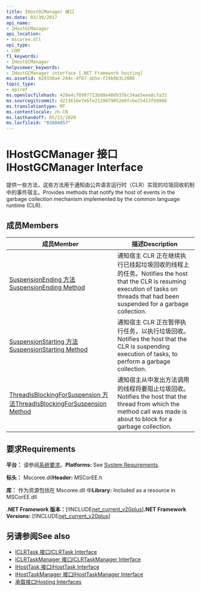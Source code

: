 ```yaml
---
title: IHostGCManager 接口
ms.date: 03/30/2017
api_name:
- IHostGCManager
api_location:
- mscoree.dll
api_type:
- COM
f1_keywords:
- IHostGCManager
helpviewer_keywords:
- IHostGCManager interface [.NET Framework hosting]
ms.assetid: 820330a4-244c-4f67-ab5e-f24b0b3c2080
topic_type:
- apiref
ms.openlocfilehash: 428e4cf8997713b08e40d9376c34ae5eee8cfa32
ms.sourcegitcommit: d223616e7e6fe2139079052e6fcbe25413fb9900
ms.translationtype: MT
ms.contentlocale: zh-CN
ms.lasthandoff: 05/22/2020
ms.locfileid: "83804857"
---
```

# <a name="ihostgcmanager-interface"></a><span data-ttu-id="b48f2-102">IHostGCManager 接口</span><span class="sxs-lookup"><span data-stu-id="b48f2-102">IHostGCManager Interface</span></span>
<span data-ttu-id="b48f2-103">提供一些方法，这些方法用于通知由公共语言运行时（CLR）实现的垃圾回收机制中的事件宿主。</span><span class="sxs-lookup"><span data-stu-id="b48f2-103">Provides methods that notify the host of events in the garbage collection mechanism implemented by the common language runtime (CLR).</span></span>  
  
## <a name="members"></a><span data-ttu-id="b48f2-104">成员</span><span class="sxs-lookup"><span data-stu-id="b48f2-104">Members</span></span>  
  
|<span data-ttu-id="b48f2-105">成员</span><span class="sxs-lookup"><span data-stu-id="b48f2-105">Member</span></span>|<span data-ttu-id="b48f2-106">描述</span><span class="sxs-lookup"><span data-stu-id="b48f2-106">Description</span></span>|  
|------------|-----------------|  
|[<span data-ttu-id="b48f2-107">SuspensionEnding 方法</span><span class="sxs-lookup"><span data-stu-id="b48f2-107">SuspensionEnding Method</span></span>](ihostgcmanager-suspensionending-method.md)|<span data-ttu-id="b48f2-108">通知宿主 CLR 正在继续执行已挂起垃圾回收的线程上的任务。</span><span class="sxs-lookup"><span data-stu-id="b48f2-108">Notifies the host that the CLR is resuming execution of tasks on threads that had been suspended for a garbage collection.</span></span>|  
|[<span data-ttu-id="b48f2-109">SuspensionStarting 方法</span><span class="sxs-lookup"><span data-stu-id="b48f2-109">SuspensionStarting Method</span></span>](ihostgcmanager-suspensionstarting-method.md)|<span data-ttu-id="b48f2-110">通知宿主 CLR 正在暂停执行任务，以执行垃圾回收。</span><span class="sxs-lookup"><span data-stu-id="b48f2-110">Notifies the host that the CLR is suspending execution of tasks, to perform a garbage collection.</span></span>|  
|[<span data-ttu-id="b48f2-111">ThreadIsBlockingForSuspension 方法</span><span class="sxs-lookup"><span data-stu-id="b48f2-111">ThreadIsBlockingForSuspension Method</span></span>](ihostgcmanager-threadisblockingforsuspension-method.md)|<span data-ttu-id="b48f2-112">通知宿主从中发出方法调用的线程将要阻止垃圾回收。</span><span class="sxs-lookup"><span data-stu-id="b48f2-112">Notifies the host that the thread from which the method call was made is about to block for a garbage collection.</span></span>|  
  
## <a name="requirements"></a><span data-ttu-id="b48f2-113">要求</span><span class="sxs-lookup"><span data-stu-id="b48f2-113">Requirements</span></span>  
 <span data-ttu-id="b48f2-114">**平台：** 请参阅[系统要求](../../get-started/system-requirements.md)。</span><span class="sxs-lookup"><span data-stu-id="b48f2-114">**Platforms:** See [System Requirements](../../get-started/system-requirements.md).</span></span>  
  
 <span data-ttu-id="b48f2-115">**标头：** Mscoree.dll</span><span class="sxs-lookup"><span data-stu-id="b48f2-115">**Header:** MSCorEE.h</span></span>  
  
 <span data-ttu-id="b48f2-116">**库：** 作为资源包括在 Mscoree.dll 中</span><span class="sxs-lookup"><span data-stu-id="b48f2-116">**Library:** Included as a resource in MSCorEE.dll</span></span>  
  
 <span data-ttu-id="b48f2-117">**.NET Framework 版本：**[!INCLUDE[net_current_v20plus](../../../../includes/net-current-v20plus-md.md)]</span><span class="sxs-lookup"><span data-stu-id="b48f2-117">**.NET Framework Versions:** [!INCLUDE[net_current_v20plus](../../../../includes/net-current-v20plus-md.md)]</span></span>  
  
## <a name="see-also"></a><span data-ttu-id="b48f2-118">另请参阅</span><span class="sxs-lookup"><span data-stu-id="b48f2-118">See also</span></span>

- [<span data-ttu-id="b48f2-119">ICLRTask 接口</span><span class="sxs-lookup"><span data-stu-id="b48f2-119">ICLRTask Interface</span></span>](iclrtask-interface.md)
- [<span data-ttu-id="b48f2-120">ICLRTaskManager 接口</span><span class="sxs-lookup"><span data-stu-id="b48f2-120">ICLRTaskManager Interface</span></span>](iclrtaskmanager-interface.md)
- [<span data-ttu-id="b48f2-121">IHostTask 接口</span><span class="sxs-lookup"><span data-stu-id="b48f2-121">IHostTask Interface</span></span>](ihosttask-interface.md)
- [<span data-ttu-id="b48f2-122">IHostTaskManager 接口</span><span class="sxs-lookup"><span data-stu-id="b48f2-122">IHostTaskManager Interface</span></span>](ihosttaskmanager-interface.md)
- [<span data-ttu-id="b48f2-123">承载接口</span><span class="sxs-lookup"><span data-stu-id="b48f2-123">Hosting Interfaces</span></span>](hosting-interfaces.md)
